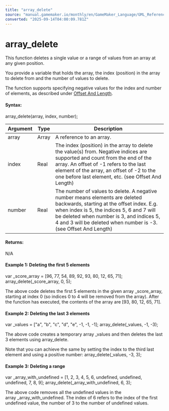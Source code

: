 ```yaml
---
title: "array_delete"
source: "manual.gamemaker.io/monthly/en/GameMaker_Language/GML_Reference/Variable_Functions/array_delete.htm"
converted: "2025-09-14T04:00:09.781Z"
---
```


# array\_delete

This function deletes a single value or a range of values from an array at any given position.

You provide a variable that holds the array, the index (position) in the array to delete from and the number of values to delete.

The function supports specifying negative values for the index and number of elements, as described under [Offset And Length](Array_Functions.htm#h1).

#### Syntax:

array\_delete(array, index, number);

| Argument | Type | Description |
| --- | --- | --- |
| array | Array | A reference to an array. |
| index | Real | The index (position) in the array to delete the value(s) from. Negative indices are supported and count from the end of the array. An offset of -1 refers to the last element of the array, an offset of -2 to the one before last element, etc. (see Offset And Length) |
| number | Real | The number of values to delete. A negative number means elements are deleted backwards, starting at the offset index. E.g. when index is 5, the indices 5, 6 and 7 will be deleted when number is 3, and indices 5, 4 and 3 will be deleted when number is -3. (see Offset And Length) |

#### Returns:

N/A

#### Example 1: Deleting the first 5 elements

var \_score\_array = \[96, 77, 54, 89, 92, 93, 80, 12, 65, 71\];
array\_delete(\_score\_array, 0, 5);

The above code deletes the first 5 elements in the given array \_score\_array, starting at index 0 (so indices 0 to 4 will be removed from the array). After the function has executed, the contents of the array are \[93, 80, 12, 65, 71\].

#### Example 2: Deleting the last 3 elements

var \_values = \["a", "b", "c", "d", "e", -1, -1, -1\];
array\_delete(\_values, -1, -3);

The above code creates a temporary array \_values and then deletes the last 3 elements using array\_delete.

Note that you can achieve the same by setting the index to the third last element and using a positive number: array\_delete(\_values, -3, 3);

#### Example 3: Deleting a range

var \_array\_with\_undefined = \[1, 2, 3, 4, 5, 6, undefined, undefined, undefined, 7, 8, 9\];
array\_delete(\_array\_with\_undefined, 6, 3);

The above code removes all the undefined values in the array \_array\_with\_undefined. The index of 6 refers to the index of the first undefined value, the number of 3 to the number of undefined values.